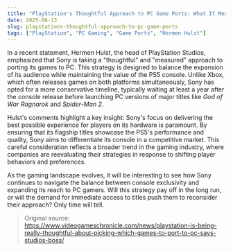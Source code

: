 ```yaml
---
title: "PlayStation's Thoughtful Approach to PC Game Ports: What It Means for Gamers"
date: 2025-06-13
slug: playstations-thoughtful-approach-to-pc-game-ports
tags: ["PlayStation", "PC Gaming", "Game Ports", "Hermen Hulst"]
---
```


In a recent statement, Hermen Hulst, the head of PlayStation Studios, emphasized that Sony is taking a "thoughtful" and "measured" approach to porting its games to PC. This strategy is designed to balance the expansion of its audience while maintaining the value of the PS5 console. Unlike Xbox, which often releases games on both platforms simultaneously, Sony has opted for a more conservative timeline, typically waiting at least a year after the console release before launching PC versions of major titles like *God of War Ragnarok* and *Spider-Man 2*.

Hulst's comments highlight a key insight: Sony's focus on delivering the best possible experience for players on its hardware is paramount. By ensuring that its flagship titles showcase the PS5's performance and quality, Sony aims to differentiate its console in a competitive market. This careful consideration reflects a broader trend in the gaming industry, where companies are reevaluating their strategies in response to shifting player behaviors and preferences.

As the gaming landscape evolves, it will be interesting to see how Sony continues to navigate the balance between console exclusivity and expanding its reach to PC gamers. Will this strategy pay off in the long run, or will the demand for immediate access to titles push them to reconsider their approach? Only time will tell.

> Original source: https://www.videogameschronicle.com/news/playstation-is-being-really-thoughtful-about-picking-which-games-to-port-to-pc-says-studios-boss/